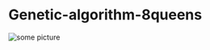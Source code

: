 # Genetic-algorithm-8queens
![some picture](https://github.com/NelsonRomaine/Genetic-algorithm-8queens/blob/master/Readme/example1.png)
